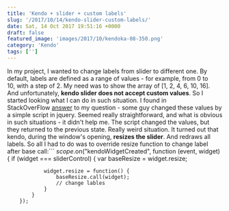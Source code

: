 ```yaml
---
title: 'Kendo + slider + custom labels'
slug: '/2017/10/14/kendo-slider-custom-labels/'
date: Sat, 14 Oct 2017 19:51:16 +0000
draft: false
featured_image: 'images/2017/10/kendoka-08-350.png'
category: 'Kendo'
tags: ['']
---
```


In my project, I wanted to change labels from slider to different one. By default, labels are defined as a range of values - for example, from 0 to 10, with a step of 2. My need was to show the array of \[1, 2, 4, 6, 10, 16\]. And unfortunately, **kendo slider does not accept custom values**. So I started looking what I can do in such situation. I found in StackOverFlow [answer](https://stackoverflow.com/questions/9879625/how-to-modify-the-labels-on-a-kendoui-slider-ticks) to my question - some guy changed these values by a simple script in jquery. Seemed really straightforward, and what is obvious in such situations - it didn't help me. The script changed the values, but they returned to the previous state. Really weird situation. It turned out that kendo, during the window's opening, **resizes the slider**. And redraws all labels. So all I had to do was to override resize function to change label after base call:```
        $scope.$on("kendoWidgetCreated", function (event, widget) {
            if (widget === sliderControl) {
                var baseResize = widget.resize;

                widget.resize = function() {
                    baseResize.call(widget);
                    // change lables
                }
            }
        });
```And everything started working well :)